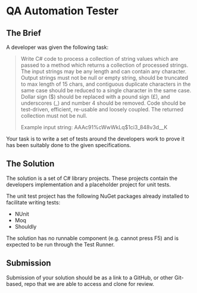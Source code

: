 # QA Automation Tester

## The Brief

A developer was given the following task:


> Write C# code to process a collection of string values which are passed to a method which returns a collection of processed strings. 
The input strings may be any length and can contain any character. Output strings must not be null or empty string, 
should be truncated to max length of 15 chars, and contiguous duplicate characters in the same case should be reduced to a single character in 
the same case. Dollar sign ($) should be replaced with a pound sign (£), and underscores (_) and number 4 should be removed.
Code should be test-driven, efficient, re-usable and loosely coupled. The returned collection must not be null.
>
> Example input string:  AAAc91%cWwWkLq$1ci3_848v3d__K

Your task is to write a set of tests around the developers work to prove it has been suitably done to the given specifications.

## The Solution

The solution is a set of C# library projects. These projects contain the developers implementation and a placeholder project for unit tests.

The unit test project  has the following NuGet packages already installed to facilitate writing tests:
- NUnit
- Moq
- Shouldly

The solution has no runnable component (e.g. cannot press F5) and is expected to be run through the Test Runner.

## Submission

Submission of your solution should be as a link to a GitHub, or other Git-based, repo that we are able to access and clone for review.